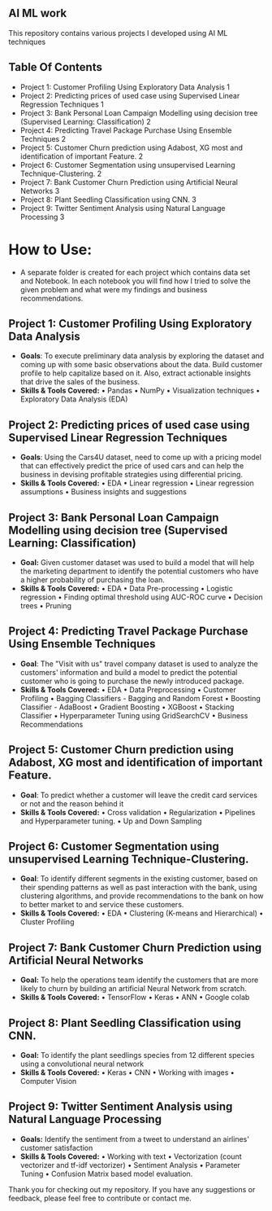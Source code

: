 ## AI ML work
This repository contains various projects I developed using AI ML  techniques

## **Table Of Contents**
* Project 1: Customer Profiling Using Exploratory Data Analysis	1
* Project 2: Predicting prices of used case using Supervised Linear Regression Techniques	1
* Project 3: Bank Personal Loan Campaign Modelling using decision tree (Supervised Learning: Classification)	2
* Project 4: Predicting Travel Package Purchase Using Ensemble Techniques	2
* Project 5: Customer Churn prediction using Adabost, XG most and identification of important Feature.	2
* Project 6: Customer Segmentation using unsupervised Learning Technique-Clustering.	2
* Project 7: Bank Customer Churn Prediction using Artificial Neural Networks	3
* Project 8: Plant Seedling Classification using CNN.	3
* Project 9: Twitter Sentiment Analysis using Natural Language Processing	3


# **How to Use:**
* A separate folder is created for each project which contains data set and Notebook. In each notebook you will find how I tried to solve the given problem and what were my findings and business recommendations.

## Project 1: Customer Profiling Using Exploratory Data Analysis 
* **Goals**: To execute preliminary data analysis by exploring the dataset and coming up with some basic observations about the data. Build customer profile to help capitalize based on it. Also, extract actionable insights that drive the sales of the business.
* **Skills & Tools Covered:**
•	Pandas
•	NumPy
•	Visualization techniques
•	Exploratory Data Analysis (EDA)

## Project 2: Predicting prices of used case using Supervised Linear Regression Techniques
* **Goals**: Using the Cars4U dataset, need to come up with a pricing model that can effectively predict the price of used cars and can help the business in devising profitable strategies using differential pricing.
* **Skills & Tools Covered:**
•	EDA
•	Linear regression
•	Linear regression assumptions
•	Business insights and suggestions

## Project 3: Bank Personal Loan Campaign Modelling using decision tree (Supervised Learning: Classification)
* **Goal:** Given customer dataset was used to build a model that will help the marketing department to identify the potential customers who have a higher probability of purchasing the loan.
* **Skills & Tools Covered:**
•	EDA
•	Data Pre-processing
•	Logistic regression
•	Finding optimal threshold using AUC-ROC curve
•	Decision trees
•	Pruning

## Project 4: Predicting Travel Package Purchase Using Ensemble Techniques
* **Goal**: The "Visit with us" travel company dataset is used to analyze the customers' information and build a model to predict the potential customer who is going to purchase the newly introduced package.
* **Skills & Tools Covered:**
•	EDA
•	Data Preprocessing
•	Customer Profiling
•	Bagging Classifiers - Bagging and Random Forest
•	Boosting Classifier - AdaBoost
•	Gradient Boosting
•	XGBoost
•	Stacking Classifier
•	Hyperparameter Tuning using GridSearchCV
•	Business Recommendations

## Project 5: Customer Churn prediction using Adabost, XG most and identification of important Feature.
* **Goal**: To predict whether a customer will leave the credit card services or not and the reason behind it
* **Skills & Tools Covered:**
•	Cross validation
•	Regularization
•	Pipelines and Hyperparameter tuning.
•	Up and Down Sampling

## Project 6: Customer Segmentation using unsupervised Learning Technique-Clustering.
* **Goal**: To identify different segments in the existing customer, based on their spending patterns as well as past interaction with the bank, using clustering algorithms, and provide recommendations to the bank on how to better market to and service these customers.
* **Skills & Tools Covered:**
•	EDA
•	Clustering (K-means and Hierarchical)
•	Cluster Profiling

## Project 7: Bank Customer Churn Prediction using Artificial Neural Networks
* **Goal:** To help the operations team identify the customers that are more likely to churn by building an artificial Neural Network from scratch.
* **Skills & Tools Covered:**
•	TensorFlow
•	Keras
•	ANN
•	Google colab

## Project 8: Plant Seedling Classification using CNN.
* **Goal:** To identify the plant seedlings species from 12 different species using a convolutional neural network
* **Skills & Tools Covered:**
•	Keras
•	CNN
•	Working with images 
•	Computer Vision 

## Project 9: Twitter Sentiment Analysis using Natural Language Processing
* **Goals:** Identify the sentiment from a tweet to understand an airlines' customer satisfaction
* **Skills & Tools Covered:**
•	Working with text
•	Vectorization (count vectorizer and tf-idf vectorizer)
•	Sentiment Analysis 
•	Parameter Tuning 
•	Confusion Matrix based model evaluation.

Thank you for checking out my repository. If you have any suggestions or feedback, please feel free to contribute or contact me.
